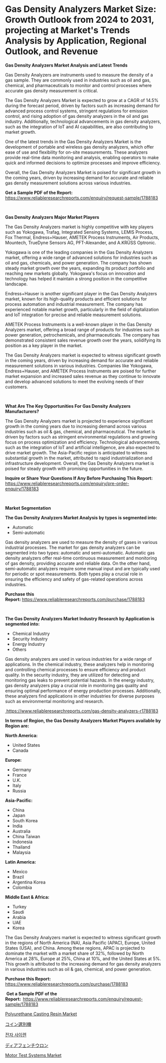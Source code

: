 <p><h1>Gas Density Analyzers Market Size: Growth Outlook from 2024 to 2031, projecting at Market's Trends Analysis by Application, Regional Outlook, and Revenue</h1></p><p><strong>Gas Density Analyzers Market Analysis and Latest Trends</strong></p>
<p><p>Gas Density Analyzers are instruments used to measure the density of a gas sample. They are commonly used in industries such as oil and gas, chemical, and pharmaceuticals to monitor and control processes where accurate gas density measurement is critical.</p><p>The Gas Density Analyzers Market is expected to grow at a CAGR of 14.5% during the forecast period, driven by factors such as increasing demand for advanced process control systems, stringent regulations for emission control, and rising adoption of gas density analyzers in the oil and gas industry. Additionally, technological advancements in gas density analyzers, such as the integration of IoT and AI capabilities, are also contributing to market growth.</p><p>One of the latest trends in the Gas Density Analyzers Market is the development of portable and wireless gas density analyzers, which offer ease of use and flexibility for on-site measurements. These analyzers provide real-time data monitoring and analysis, enabling operators to make quick and informed decisions to optimize processes and improve efficiency.</p><p>Overall, the Gas Density Analyzers Market is poised for significant growth in the coming years, driven by increasing demand for accurate and reliable gas density measurement solutions across various industries.</p></p>
<p><strong>Get a Sample PDF of the Report:&nbsp;</strong> <a href="https://www.reliableresearchreports.com/enquiry/request-sample/1788183">https://www.reliableresearchreports.com/enquiry/request-sample/1788183</a></p>
<p>&nbsp;</p>
<p><strong>Gas Density Analyzers Major Market Players</strong></p>
<p><p>The Gas Density Analyzers market is highly competitive with key players such as Yokogawa, Trafag, Integrated Sensing Systems, LEMIS Process, Fox Thermal, Endress+Hauser, AMETEK Process Instruments, Air Products, Mountech, TrueDyne Sensors AG, PFT-Alexander, and A.KRÜSS Optronic.</p><p>Yokogawa is one of the leading companies in the Gas Density Analyzers market, offering a wide range of advanced solutions for industries such as oil and gas, chemicals, and power generation. The company has shown steady market growth over the years, expanding its product portfolio and reaching new markets globally. Yokogawa's focus on innovation and technology has helped it maintain a strong position in the competitive landscape.</p><p>Endress+Hauser is another significant player in the Gas Density Analyzers market, known for its high-quality products and efficient solutions for process automation and industrial measurement. The company has experienced notable market growth, particularly in the field of digitalization and IoT integration for precise and reliable measurement solutions.</p><p>AMETEK Process Instruments is a well-known player in the Gas Density Analyzers market, offering a broad range of products for industries such as power generation, petrochemicals, and pharmaceuticals. The company has demonstrated consistent sales revenue growth over the years, solidifying its position as a key player in the market.</p><p>The Gas Density Analyzers market is expected to witness significant growth in the coming years, driven by increasing demand for accurate and reliable measurement solutions in various industries. Companies like Yokogawa, Endress+Hauser, and AMETEK Process Instruments are poised for further market expansion and increased sales revenue as they continue to innovate and develop advanced solutions to meet the evolving needs of their customers.</p></p>
<p>&nbsp;</p>
<p><strong>What Are The Key Opportunities For Gas Density Analyzers Manufacturers?</strong></p>
<p><p>The Gas Density Analyzers market is projected to experience significant growth in the coming years due to increasing demand across various industries such as oil & gas, chemical, and pharmaceutical. The market is driven by factors such as stringent environmental regulations and growing focus on process optimization and efficiency. Technological advancements, such as the integration of IoT and artificial intelligence, are also expected to drive market growth. The Asia-Pacific region is anticipated to witness substantial growth in the market, attributed to rapid industrialization and infrastructure development. Overall, the Gas Density Analyzers market is poised for steady growth with promising opportunities in the future.</p></p>
<p><strong>Inquire or Share Your Questions If Any Before Purchasing This Report:</strong> <a href="https://www.reliableresearchreports.com/enquiry/pre-order-enquiry/1788183">https://www.reliableresearchreports.com/enquiry/pre-order-enquiry/1788183</a></p>
<p>&nbsp;</p>
<p><strong>Market Segmentation</strong></p>
<p><strong>The Gas Density Analyzers Market Analysis by types is segmented into:</strong></p>
<p><ul><li>Automatic</li><li>Semi-automatic</li></ul></p>
<p><p>Gas density analyzers are used to measure the density of gases in various industrial processes. The market for gas density analyzers can be segmented into two types: automatic and semi-automatic. Automatic gas density analyzers offer real-time continuous measurement and monitoring of gas density, providing accurate and reliable data. On the other hand, semi-automatic analyzers require some manual input and are typically used for periodic or spot measurements. Both types play a crucial role in ensuring the efficiency and safety of gas-related operations across industries.</p></p>
<p><strong>Purchase this Report:&nbsp;</strong><a href="https://www.reliableresearchreports.com/purchase/1788183">https://www.reliableresearchreports.com/purchase/1788183</a></p>
<p>&nbsp;</p>
<p><strong>The Gas Density Analyzers Market Industry Research by Application is segmented into:</strong></p>
<p><ul><li>Chemical Industry</li><li>Security Industry</li><li>Energy Industry</li><li>Others</li></ul></p>
<p><p>Gas density analyzers are used in various industries for a wide range of applications. In the chemical industry, these analyzers help in monitoring and controlling chemical processes to ensure efficiency and product quality. In the security industry, they are utilized for detecting and monitoring gas leaks to prevent potential hazards. In the energy industry, gas density analyzers play a crucial role in monitoring gas quality and ensuring optimal performance of energy production processes. Additionally, these analyzers find applications in other industries for diverse purposes such as environmental monitoring and research.</p></p>
<p><a href="https://www.reliableresearchreports.com/gas-density-analyzers-r1788183">&nbsp;https://www.reliableresearchreports.com/gas-density-analyzers-r1788183</a></p>
<p><strong>In terms of Region, the Gas Density Analyzers Market Players available by Region are:</strong></p>
<p>
    <p> <strong> North America: </strong>
        <ul>
            <li>United States</li>
            <li>Canada</li>
        </ul>
        </p> 
    <p> <strong> Europe: </strong>
        <ul>
            <li>Germany</li>
            <li>France</li>
            <li>U.K.</li>
            <li>Italy</li>
            <li>Russia</li>
        </ul>
        </p> 
    <p> <strong> Asia-Pacific: </strong>
        <ul>
            <li>China</li>
            <li>Japan</li>
            <li>South Korea</li>
            <li>India</li>
            <li>Australia</li>
            <li>China Taiwan</li>
            <li>Indonesia</li>
            <li>Thailand</li>
            <li>Malaysia</li>
        </ul>
        </p> 
    <p> <strong> Latin America: </strong>
        <ul>
            <li>Mexico</li>
            <li>Brazil</li>
            <li>Argentina Korea</li>
            <li>Colombia</li>
        </ul>
        </p> 
    <p> <strong> Middle East & Africa: </strong>
        <ul>
            <li>Turkey</li>
            <li>Saudi</li>
            <li>Arabia</li>
            <li>UAE</li>
            <li>Korea</li>
        </ul>
    </p>
    </p>
<p><p>The Gas Density Analyzers market is expected to witness significant growth in the regions of North America (NA), Asia Pacific (APAC), Europe, United States (USA), and China. Among these regions, APAC is projected to dominate the market with a market share of 32%, followed by North America at 28%, Europe at 25%, China at 10%, and the United States at 5%. This growth is attributed to the increasing demand for gas density analyzers in various industries such as oil & gas, chemical, and power generation.</p></p>
<p><strong>Purchase this Report: </strong><a href="https://www.reliableresearchreports.com/purchase/1788183">https://www.reliableresearchreports.com/purchase/1788183</a></p>
<p>&nbsp;<strong>Get a Sample PDF of the Report:&nbsp;&nbsp;</strong><a href="https://www.reliableresearchreports.com/enquiry/request-sample/1788183">https://www.reliableresearchreports.com/enquiry/request-sample/1788183</a></p>
<p><strong></strong></p>
<p><p><a href="https://issuu.com/reportprime-2/docs/polyurethane-casting-resin-market-size-2030.pptx">Polyurethane Casting Resin Market</a></p><p><a href="https://github.com/efcvopdgkdx128/Market-Research-Report-List-1/blob/main/637319935994.md">コイン選別機</a></p><p><a href="https://github.com/fredrickeglers/Market-Research-Report-List-1/blob/main/440699633051.md">전자 사이렌</a></p><p><a href="https://github.com/hwbcz413288296/Market-Research-Report-List-1/blob/main/763634036000.md">ディアフェンチウロン</a></p><p><a href="https://artistic-helicopter-ca9.notion.site/Motor-Test-Systems-Market-Insight-Market-Trends-Growth-Forecasted-from-2024-TO-2031-fb9f5162466340daae4e66fcf87cf8e3">Motor Test Systems Market</a></p></p>